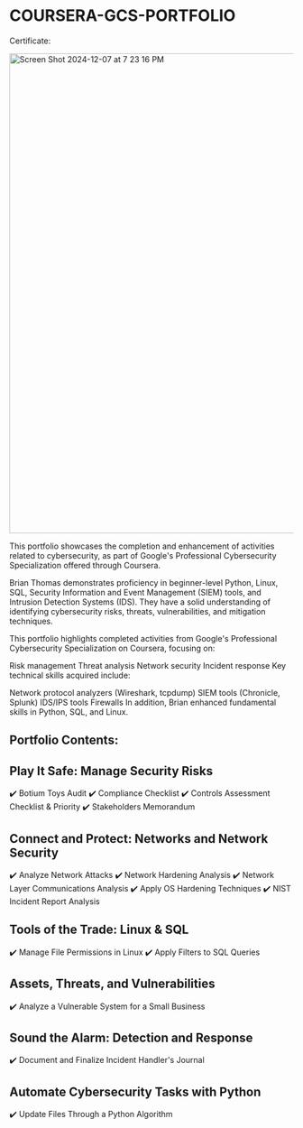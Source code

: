 # COURSERA-GCS-PORTFOLIO

Certificate:

<img width="851" alt="Screen Shot 2024-12-07 at 7 23 16 PM" src="https://github.com/user-attachments/assets/e8fc5047-9289-46ef-95fb-9f413d3175af">


This portfolio showcases the completion and enhancement of activities related to cybersecurity, as part of Google's Professional Cybersecurity Specialization offered through Coursera.

Brian Thomas demonstrates proficiency in beginner-level Python, Linux, SQL, Security Information and Event Management (SIEM) tools, and Intrusion Detection Systems (IDS). They have a solid understanding of identifying cybersecurity risks, threats, vulnerabilities, and mitigation techniques.

This portfolio highlights completed activities from Google's Professional Cybersecurity Specialization on Coursera, focusing on:

Risk management
Threat analysis
Network security
Incident response
Key technical skills acquired include:

Network protocol analyzers (Wireshark, tcpdump)
SIEM tools (Chronicle, Splunk)
IDS/IPS tools
Firewalls
In addition, Brian enhanced fundamental skills in Python, SQL, and Linux.

## Portfolio Contents:
## Play It Safe: Manage Security Risks
✔️ Botium Toys Audit
✔️ Compliance Checklist
✔️ Controls Assessment Checklist & Priority
✔️ Stakeholders Memorandum

## Connect and Protect: Networks and Network Security
✔️ Analyze Network Attacks
✔️ Network Hardening Analysis
✔️ Network Layer Communications Analysis
✔️ Apply OS Hardening Techniques
✔️ NIST Incident Report Analysis

## Tools of the Trade: Linux & SQL
✔️ Manage File Permissions in Linux
✔️ Apply Filters to SQL Queries

## Assets, Threats, and Vulnerabilities
✔️ Analyze a Vulnerable System for a Small Business

## Sound the Alarm: Detection and Response
✔️ Document and Finalize Incident Handler's Journal

## Automate Cybersecurity Tasks with Python
✔️ Update Files Through a Python Algorithm
